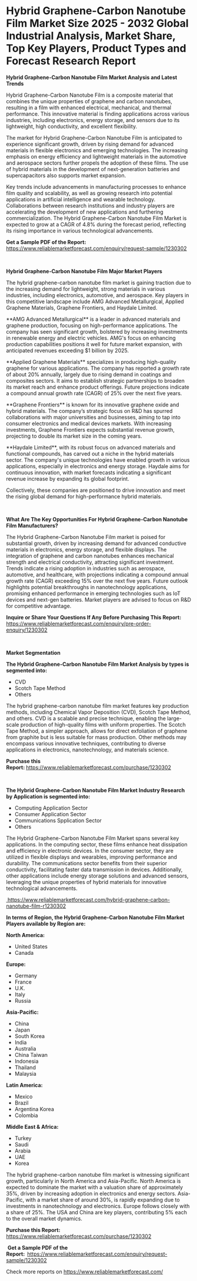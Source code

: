 <p><h1>Hybrid Graphene-Carbon Nanotube Film Market Size 2025 - 2032 Global Industrial Analysis, Market Share, Top Key Players, Product Types and Forecast Research Report</h1></p><p><strong>Hybrid Graphene-Carbon Nanotube Film Market Analysis and Latest Trends</strong></p>
<p><p>Hybrid Graphene-Carbon Nanotube Film is a composite material that combines the unique properties of graphene and carbon nanotubes, resulting in a film with enhanced electrical, mechanical, and thermal performance. This innovative material is finding applications across various industries, including electronics, energy storage, and sensors due to its lightweight, high conductivity, and excellent flexibility.</p><p>The market for Hybrid Graphene-Carbon Nanotube Film is anticipated to experience significant growth, driven by rising demand for advanced materials in flexible electronics and emerging technologies. The increasing emphasis on energy efficiency and lightweight materials in the automotive and aerospace sectors further propels the adoption of these films. The use of hybrid materials in the development of next-generation batteries and supercapacitors also supports market expansion.</p><p>Key trends include advancements in manufacturing processes to enhance film quality and scalability, as well as growing research into potential applications in artificial intelligence and wearable technology. Collaborations between research institutions and industry players are accelerating the development of new applications and furthering commercialization. The Hybrid Graphene-Carbon Nanotube Film Market is expected to grow at a CAGR of 4.8% during the forecast period, reflecting its rising importance in various technological advancements.</p></p>
<p><strong>Get a Sample PDF of the Report:&nbsp;</strong> <a href="https://www.reliablemarketforecast.com/enquiry/request-sample/1230302?utm_campaign=2721&utm_medium=2&utm_source=Github&utm_content=ia&utm_term=03042025&utm_id=hybrid-graphene-carbon-nanotube-film">https://www.reliablemarketforecast.com/enquiry/request-sample/1230302</a></p>
<p>&nbsp;</p>
<p><strong>Hybrid Graphene-Carbon Nanotube Film Major Market Players</strong></p>
<p><p>The hybrid graphene-carbon nanotube film market is gaining traction due to the increasing demand for lightweight, strong materials in various industries, including electronics, automotive, and aerospace. Key players in this competitive landscape include AMG Advanced Metallurgical, Applied Graphene Materials, Graphene Frontiers, and Haydale Limited.</p><p>**AMG Advanced Metallurgical** is a leader in advanced materials and graphene production, focusing on high-performance applications. The company has seen significant growth, bolstered by increasing investments in renewable energy and electric vehicles. AMG's focus on enhancing production capabilities positions it well for future market expansion, with anticipated revenues exceeding $1 billion by 2025.</p><p>**Applied Graphene Materials** specializes in producing high-quality graphene for various applications. The company has reported a growth rate of about 20% annually, largely due to rising demand in coatings and composites sectors. It aims to establish strategic partnerships to broaden its market reach and enhance product offerings. Future projections indicate a compound annual growth rate (CAGR) of 25% over the next five years.</p><p>**Graphene Frontiers** is known for its innovative graphene oxide and hybrid materials. The company’s strategic focus on R&D has spurred collaborations with major universities and businesses, aiming to tap into consumer electronics and medical devices markets. With increasing investments, Graphene Frontiers expects substantial revenue growth, projecting to double its market size in the coming years.</p><p>**Haydale Limited**, with its robust focus on advanced materials and functional compounds, has carved out a niche in the hybrid materials sector. The company's unique technologies have enabled growth in various applications, especially in electronics and energy storage. Haydale aims for continuous innovation, with market forecasts indicating a significant revenue increase by expanding its global footprint.</p><p>Collectively, these companies are positioned to drive innovation and meet the rising global demand for high-performance hybrid materials.</p></p>
<p>&nbsp;</p>
<p><strong>What Are The Key Opportunities For Hybrid Graphene-Carbon Nanotube Film Manufacturers?</strong></p>
<p><p>The Hybrid Graphene-Carbon Nanotube Film market is poised for substantial growth, driven by increasing demand for advanced conductive materials in electronics, energy storage, and flexible displays. The integration of graphene and carbon nanotubes enhances mechanical strength and electrical conductivity, attracting significant investment. Trends indicate a rising adoption in industries such as aerospace, automotive, and healthcare, with projections indicating a compound annual growth rate (CAGR) exceeding 15% over the next five years. Future outlook highlights potential breakthroughs in nanotechnology applications, promising enhanced performance in emerging technologies such as IoT devices and next-gen batteries. Market players are advised to focus on R&D for competitive advantage.</p></p>
<p><strong>Inquire or Share Your Questions If Any Before Purchasing This Report:</strong> <a href="https://www.reliablemarketforecast.com/enquiry/pre-order-enquiry/1230302?utm_campaign=2721&utm_medium=2&utm_source=Github&utm_content=ia&utm_term=03042025&utm_id=hybrid-graphene-carbon-nanotube-film">https://www.reliablemarketforecast.com/enquiry/pre-order-enquiry/1230302</a></p>
<p>&nbsp;</p>
<p><strong>Market Segmentation</strong></p>
<p><strong>The Hybrid Graphene-Carbon Nanotube Film Market Analysis by types is segmented into:</strong></p>
<p><ul><li>CVD</li><li>Scotch Tape Method</li><li>Others</li></ul></p>
<p><p>The hybrid graphene-carbon nanotube film market features key production methods, including Chemical Vapor Deposition (CVD), Scotch Tape Method, and others. CVD is a scalable and precise technique, enabling the large-scale production of high-quality films with uniform properties. The Scotch Tape Method, a simpler approach, allows for direct exfoliation of graphene from graphite but is less suitable for mass production. Other methods may encompass various innovative techniques, contributing to diverse applications in electronics, nanotechnology, and materials science.</p></p>
<p><strong>Purchase this Report:&nbsp;</strong><a href="https://www.reliablemarketforecast.com/purchase/1230302?utm_campaign=2721&utm_medium=2&utm_source=Github&utm_content=ia&utm_term=03042025&utm_id=hybrid-graphene-carbon-nanotube-film">https://www.reliablemarketforecast.com/purchase/1230302</a></p>
<p>&nbsp;</p>
<p><strong>The Hybrid Graphene-Carbon Nanotube Film Market Industry Research by Application is segmented into:</strong></p>
<p><ul><li>Computing Application Sector</li><li>Consumer Application Sector</li><li>Communications Spplication Sector</li><li>Others</li></ul></p>
<p><p>The Hybrid Graphene-Carbon Nanotube Film Market spans several key applications. In the computing sector, these films enhance heat dissipation and efficiency in electronic devices. In the consumer sector, they are utilized in flexible displays and wearables, improving performance and durability. The communications sector benefits from their superior conductivity, facilitating faster data transmission in devices. Additionally, other applications include energy storage solutions and advanced sensors, leveraging the unique properties of hybrid materials for innovative technological advancements.</p></p>
<p><a href="https://www.reliablemarketforecast.com/hybrid-graphene-carbon-nanotube-film-r1230302?utm_campaign=2721&utm_medium=2&utm_source=Github&utm_content=ia&utm_term=03042025&utm_id=hybrid-graphene-carbon-nanotube-film">&nbsp;https://www.reliablemarketforecast.com/hybrid-graphene-carbon-nanotube-film-r1230302</a></p>
<p><strong>In terms of Region, the Hybrid Graphene-Carbon Nanotube Film Market Players available by Region are:</strong></p>
<p>
    <p> <strong> North America: </strong>
        <ul>
            <li>United States</li>
            <li>Canada</li>
        </ul>
        </p> 
    <p> <strong> Europe: </strong>
        <ul>
            <li>Germany</li>
            <li>France</li>
            <li>U.K.</li>
            <li>Italy</li>
            <li>Russia</li>
        </ul>
        </p> 
    <p> <strong> Asia-Pacific: </strong>
        <ul>
            <li>China</li>
            <li>Japan</li>
            <li>South Korea</li>
            <li>India</li>
            <li>Australia</li>
            <li>China Taiwan</li>
            <li>Indonesia</li>
            <li>Thailand</li>
            <li>Malaysia</li>
        </ul>
        </p> 
    <p> <strong> Latin America: </strong>
        <ul>
            <li>Mexico</li>
            <li>Brazil</li>
            <li>Argentina Korea</li>
            <li>Colombia</li>
        </ul>
        </p> 
    <p> <strong> Middle East & Africa: </strong>
        <ul>
            <li>Turkey</li>
            <li>Saudi</li>
            <li>Arabia</li>
            <li>UAE</li>
            <li>Korea</li>
        </ul>
    </p>
    </p>
<p><p>The hybrid graphene-carbon nanotube film market is witnessing significant growth, particularly in North America and Asia-Pacific. North America is expected to dominate the market with a valuation share of approximately 35%, driven by increasing adoption in electronics and energy sectors. Asia-Pacific, with a market share of around 30%, is rapidly expanding due to investments in nanotechnology and electronics. Europe follows closely with a share of 25%. The USA and China are key players, contributing 5% each to the overall market dynamics.</p></p>
<p><strong>Purchase this Report: </strong><a href="https://www.reliablemarketforecast.com/purchase/1230302?utm_campaign=2721&utm_medium=2&utm_source=Github&utm_content=ia&utm_term=03042025&utm_id=hybrid-graphene-carbon-nanotube-film">https://www.reliablemarketforecast.com/purchase/1230302</a></p>
<p>&nbsp;<strong>Get a Sample PDF of the Report:&nbsp;&nbsp;</strong><a href="https://www.reliablemarketforecast.com/enquiry/request-sample/1230302?utm_campaign=2721&utm_medium=2&utm_source=Github&utm_content=ia&utm_term=03042025&utm_id=hybrid-graphene-carbon-nanotube-film">https://www.reliablemarketforecast.com/enquiry/request-sample/1230302</a></p>
<p><strong></strong></p>
<p>Check more reports on <a href="https://www.reliablemarketforecast.com/?utm_campaign=2721&utm_medium=2&utm_source=Github&utm_content=ia&utm_term=03042025&utm_id=hybrid-graphene-carbon-nanotube-film">https://www.reliablemarketforecast.com/</a></p>